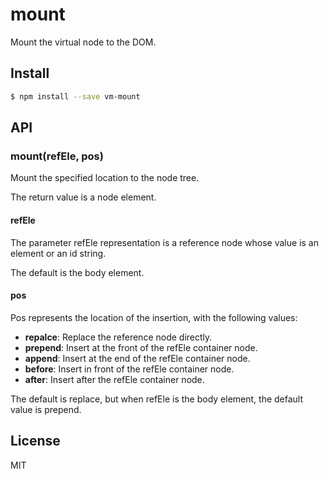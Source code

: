 # mount
Mount the virtual node to the DOM.

## Install
```sh
$ npm install --save vm-mount
```

## API
### mount(refEle, pos)

Mount the specified location to the node tree.

The return value is a node element.

#### refEle
The parameter refEle representation is a reference node whose value is an element or an id string.

The default is the body element. 

#### pos
Pos represents the location of the insertion, with the following values:
- **repalce**: Replace the reference node directly.
- **prepend**: Insert at the front of the refEle container node.
- **append**: Insert at the end of the refEle container node.
- **before**: Insert in front of the refEle container node.
- **after**: Insert after the refEle container node.

The default is replace, but when refEle is the body element, the default value is prepend.

## License
MIT
